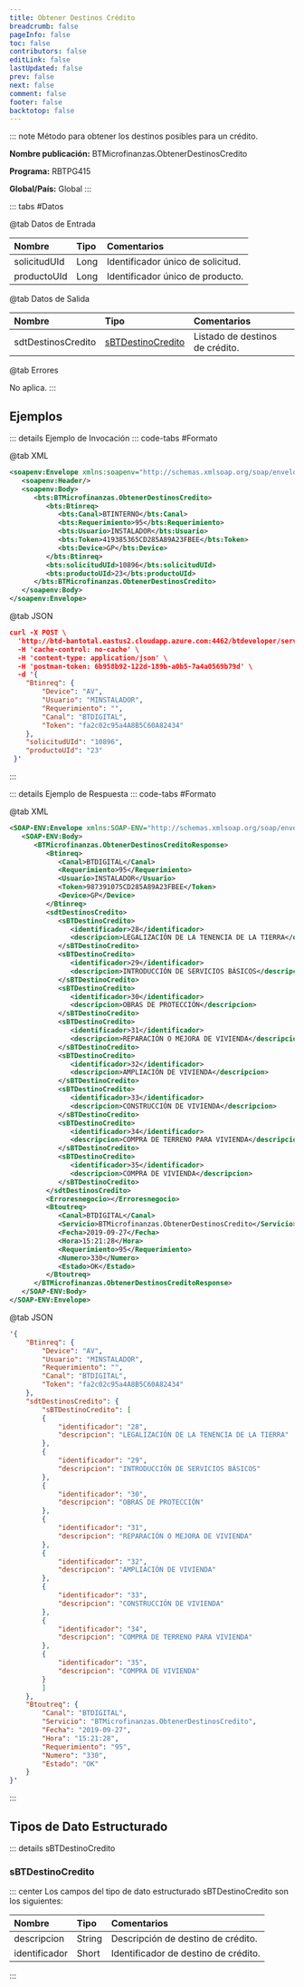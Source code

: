 ```yaml
---
title: Obtener Destinos Crédito
breadcrumb: false
pageInfo: false
toc: false
contributors: false
editLink: false
lastUpdated: false
prev: false
next: false
comment: false
footer: false
backtotop: false
---
```


<!-- ABRE DATOS DEL MÉTODO -->
::: note Método para obtener los destinos posibles para un crédito.

**Nombre publicación:** BTMicrofinanzas.ObtenerDestinosCredito

**Programa:** RBTPG415

**Global/País:** Global
:::
<!-- CIERRA DATOS DEL MÉTODO -->

<!-- ABRE TABLA DE DATOS -->
::: tabs #Datos 

@tab Datos de Entrada

Nombre | Tipo | Comentarios
:--------- | :--------- | :---------
solicitudUId | Long | Identificador único de solicitud.
productoUId | Long | Identificador único de producto.

@tab Datos de Salida

Nombre | Tipo | Comentarios
:--------- | :----------- | :-----------
sdtDestinosCredito | [sBTDestinoCredito](#sbtdestinocredito) | Listado de destinos de crédito.

@tab Errores

No aplica.
::: 
<!-- CIERRA TABLA DE DATOS -->

## **Ejemplos**

<!-- ABRE EJEMPLO DE INVOCACIÓN -->
::: details Ejemplo de Invocación 
::: code-tabs #Formato

@tab XML
```xml
<soapenv:Envelope xmlns:soapenv="http://schemas.xmlsoap.org/soap/envelope/" xmlns:bts="http://uy.com.dlya.bantotal/BTSOA/">
   <soapenv:Header/>
   <soapenv:Body>
      <bts:BTMicrofinanzas.ObtenerDestinosCredito>
         <bts:Btinreq>
            <bts:Canal>BTINTERNO</bts:Canal>
            <bts:Requerimiento>95</bts:Requerimiento>
            <bts:Usuario>INSTALADOR</bts:Usuario>
            <bts:Token>419385365CD285A89A23FBEE</bts:Token>
            <bts:Device>GP</bts:Device>
         </bts:Btinreq>
         <bts:solicitudUId>10896</bts:solicitudUId>
		 <bts:productoUId>23</bts:productoUId>
      </bts:BTMicrofinanzas.ObtenerDestinosCredito>
   </soapenv:Body>
</soapenv:Envelope>
```

@tab JSON
```json
curl -X POST \
  'http://btd-bantotal.eastus2.cloudapp.azure.com:4462/btdeveloper/servlet/com.dlya.bantotal.odwsbt_BTMicrofinanzas_v1?ObtenerDestinosCredito \
  -H 'cache-control: no-cache' \
  -H 'content-type: application/json' \
  -H 'postman-token: 6b958b92-122d-189b-a0b5-7a4a0569b79d' \
  -d '{
	"Btinreq": {
		"Device": "AV",
		"Usuario": "MINSTALADOR",
		"Requerimiento": "",
		"Canal": "BTDIGITAL",
		"Token": "fa2c02c95a4A8B5C60A82434"
	},
    "solicitudUId": "10896",
    "productoUId": "23"
 }'
```
:::
<!-- CIERRA EJEMPLO DE INVOCACIÓN -->

<!-- ABRE EJEMPLO DE RESPUESTA -->
::: details Ejemplo de Respuesta 
::: code-tabs #Formato

@tab XML
```xml
<SOAP-ENV:Envelope xmlns:SOAP-ENV="http://schemas.xmlsoap.org/soap/envelope/" xmlns:xsd="http://www.w3.org/2001/XMLSchema" xmlns:SOAP-ENC="http://schemas.xmlsoap.org/soap/encoding/" xmlns:xsi="http://www.w3.org/2001/XMLSchema-instance">
   <SOAP-ENV:Body>
      <BTMicrofinanzas.ObtenerDestinosCreditoResponse>
         <Btinreq>
            <Canal>BTDIGITAL</Canal>
            <Requerimiento>95</Requerimiento>
            <Usuario>INSTALADOR</Usuario>
            <Token>987391075CD285A89A23FBEE</Token>
            <Device>GP</Device>
         </Btinreq>
         <sdtDestinosCredito>
            <sBTDestinoCredito>
               <identificador>28</identificador>
               <descripcion>LEGALIZACIÓN DE LA TENENCIA DE LA TIERRA</descripcion>
            </sBTDestinoCredito>
            <sBTDestinoCredito>
               <identificador>29</identificador>
               <descripcion>INTRODUCCIÓN DE SERVICIOS BÁSICOS</descripcion>
            </sBTDestinoCredito>
            <sBTDestinoCredito>
               <identificador>30</identificador>
               <descripcion>OBRAS DE PROTECCIÓN</descripcion>
            </sBTDestinoCredito>
            <sBTDestinoCredito>
               <identificador>31</identificador>
               <descripcion>REPARACIÓN O MEJORA DE VIVIENDA</descripcion>
            </sBTDestinoCredito>
            <sBTDestinoCredito>
               <identificador>32</identificador>
               <descripcion>AMPLIACIÓN DE VIVIENDA</descripcion>
            </sBTDestinoCredito>
            <sBTDestinoCredito>
               <identificador>33</identificador>
               <descripcion>CONSTRUCCIÓN DE VIVIENDA</descripcion>
            </sBTDestinoCredito>
            <sBTDestinoCredito>
               <identificador>34</identificador>
               <descripcion>COMPRA DE TERRENO PARA VIVIENDA</descripcion>
            </sBTDestinoCredito>
            <sBTDestinoCredito>
               <identificador>35</identificador>
               <descripcion>COMPRA DE VIVIENDA</descripcion>
            </sBTDestinoCredito>
         </sdtDestinosCredito>
         <Erroresnegocio></Erroresnegocio>
         <Btoutreq>
            <Canal>BTDIGITAL</Canal>
            <Servicio>BTMicrofinanzas.ObtenerDestinosCredito</Servicio>
            <Fecha>2019-09-27</Fecha>
            <Hora>15:21:28</Hora>
            <Requerimiento>95</Requerimiento>
            <Numero>330</Numero>
            <Estado>OK</Estado>
         </Btoutreq>
      </BTMicrofinanzas.ObtenerDestinosCreditoResponse>
   </SOAP-ENV:Body>
</SOAP-ENV:Envelope>
```

@tab JSON
```json
'{
	"Btinreq": {
		"Device": "AV",
		"Usuario": "MINSTALADOR",
		"Requerimiento": "",
		"Canal": "BTDIGITAL",
		"Token": "fa2c02c95a4A8B5C60A82434"
	},
    "sdtDestinosCredito": {
        "sBTDestinoCredito": [
        {
            "identificador": "28",
            "descripcion": "LEGALIZACIÓN DE LA TENENCIA DE LA TIERRA"
        },
        {
            "identificador": "29",
            "descripcion": "INTRODUCCIÓN DE SERVICIOS BÁSICOS"
        },
        {
            "identificador": "30",
            "descripcion": "OBRAS DE PROTECCIÓN"
        },
        {
            "identificador": "31",
            "descripcion": "REPARACIÓN O MEJORA DE VIVIENDA"
        },
        {
            "identificador": "32",
            "descripcion": "AMPLIACIÓN DE VIVIENDA"
        },
        {
            "identificador": "33",
            "descripcion": "CONSTRUCCIÓN DE VIVIENDA"
        },
        {
            "identificador": "34",
            "descripcion": "COMPRA DE TERRENO PARA VIVIENDA"
        },
        {
            "identificador": "35",
            "descripcion": "COMPRA DE VIVIENDA"
        }
        ]
    },
    "Btoutreq": {
        "Canal": "BTDIGITAL",
        "Servicio": "BTMicrofinanzas.ObtenerDestinosCredito",
        "Fecha": "2019-09-27",
        "Hora": "15:21:28",
        "Requerimiento": "95",
        "Numero": "330",
        "Estado": "OK"
    }
}'
```
:::
<!-- CIERRA EJEMPLO DE RESPUESTA -->

## **Tipos de Dato Estructurado**

<!-- ABRE SDT -->
::: details sBTDestinoCredito  

### sBTDestinoCredito

::: center 
Los campos del tipo de dato estructurado sBTDestinoCredito son los siguientes: 

Nombre | Tipo | Comentarios 
:--------- | :----------- | :----------- 
descripcion | String | Descripción de destino de crédito. 
identificador | Short | Identificador de destino de crédito. 
:::
<!-- CIERRA SDT -->
